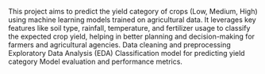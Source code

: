 This project aims to predict the yield category of crops (Low, Medium, High) using machine learning models trained on agricultural data.
It leverages key features like soil type, rainfall, temperature, and fertilizer usage to classify the expected crop yield, helping in better planning and decision-making for farmers and agricultural agencies.
Data cleaning and preprocessing
Exploratory Data Analysis (EDA)
Classification model for predicting yield category
Model evaluation and performance metrics.
